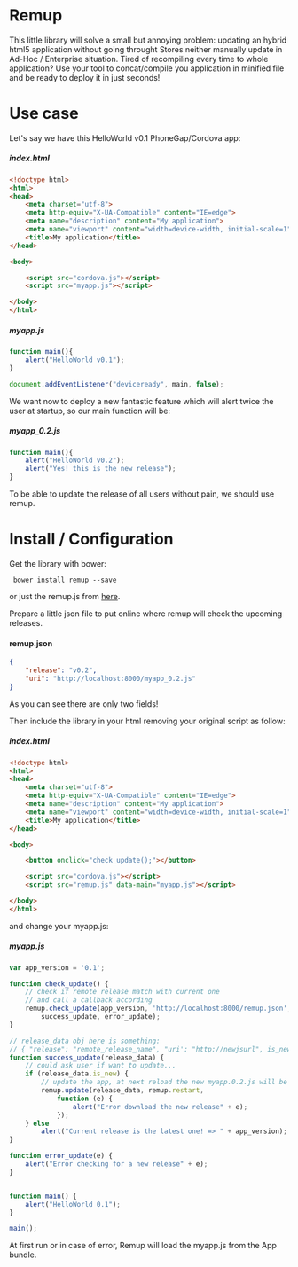 # Remup
This little library will solve a small but annoying problem:
updating an hybrid html5 application without going throught Stores
neither manually update in Ad-Hoc / Enterprise situation.
Tired of recompiling every time to whole application? Use your tool to concat/compile
you application in minified file and be ready to deploy it in just seconds!

# Use case
Let's say we have this HelloWorld v0.1 PhoneGap/Cordova app:

##### index.html
```html
<!doctype html>
<html>
<head>
	<meta charset="utf-8">
	<meta http-equiv="X-UA-Compatible" content="IE=edge">
	<meta name="description" content="My application">
	<meta name="viewport" content="width=device-width, initial-scale=1">
	<title>My application</title>
</head>

<body>

	<script src="cordova.js"></script>
    <script src="myapp.js"></script>

</body>
</html>
```

##### myapp.js
```javascript
function main(){
    alert("HelloWorld v0.1");
}

document.addEventListener("deviceready", main, false);
```

We want now to deploy a new fantastic feature which will alert twice the user at startup,
so our main function will be:

##### myapp_0.2.js
```javascript
function main(){
    alert("HelloWorld v0.2");
    alert("Yes! this is the new release");
}
```

To be able to update the release of all users without pain, we should use remup.


# Install / Configuration
Get the library with bower:
```
 bower install remup --save
```
or just the remup.js from [here](https://raw.githubusercontent.com/lesion/remup/master/remup.js).

Prepare a little json file to put online where remup will check the upcoming releases.

#### remup.json
```json
{
	"release": "v0.2",
	"uri": "http://localhost:8000/myapp_0.2.js"
}
```

As you can see there are only two fields!

Then include the library in your html removing your original script as follow:

##### index.html
```html
<!doctype html>
<html>
<head>
	<meta charset="utf-8">
	<meta http-equiv="X-UA-Compatible" content="IE=edge">
	<meta name="description" content="My application">
	<meta name="viewport" content="width=device-width, initial-scale=1">
	<title>My application</title>
</head>

<body>

    <button onclick="check_update();"></button>

	<script src="cordova.js"></script>
    <script src="remup.js" data-main="myapp.js"></script>

</body>
</html>
```

and change your myapp.js:
##### myapp.js
``` javascript
var app_version = '0.1';

function check_update() {
    // check if remote release match with current one
    // and call a callback according
    remup.check_update(app_version, 'http://localhost:8000/remup.json',
        success_update, error_update);
}

// release_data obj here is something:
// { "release": "remote_release_name", "uri': "http://newjsurl", is_new: true }
function success_update(release_data) {
    // could ask user if want to update...
    if (release_data.is_new) {
        // update the app, at next reload the new myapp.0.2.js will be loaded !
        remup.update(release_data, remup.restart,
            function (e) {
                alert("Error download the new release" + e);
            });
    } else
        alert("Current release is the latest one! => " + app_version);
}

function error_update(e) {
    alert("Error checking for a new release" + e);
}


function main() {
    alert("HelloWorld 0.1");
}

main();
```

At first run or in case of error, Remup will load the myapp.js from the
App bundle.



